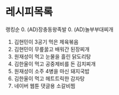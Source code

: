 # 레시피목록
랭킹순
0. (AD)장충동왕족발
0. (AD)놀부부대찌개
1. 김현민이 3공기 먹은 제육볶음
2. 김현민이 무릎꿇고 배워간 된장찌개
3. 원재성이 먹고 눈물을 흘린 닭도리탕
4. 김한울이 먹고 공중제비를 돈 김치찌개
5. 원재성이 소주 4병을 마신 돼지국밥
6. 김한울이 먹고 헤트트릭한 감자탕
7. 네이버 웹툰 댓글용 소갈비찜